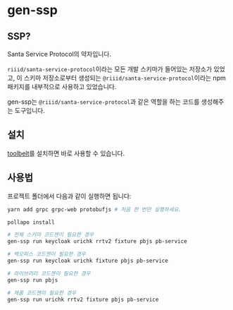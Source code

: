 # gen-ssp

## SSP?

Santa Service Protocol의 약자입니다.

`riiid/santa-service-protocol`이라는 모든 개발 스키마가 들어있는 저장소가 있었고, 이 스키마 저장소로부터 생성되는
`@riiid/santa-service-protocol`이라는 npm 패키지를 내부적으로 사용하고 있었습니다.

gen-ssp는 `@riiid/santa-service-protocol`과 같은 역할을 하는 코드를 생성해주는 도구입니다.

## 설치

[toolbelt][toolbelt]를 설치하면 바로 사용할 수 있습니다.

[toolbelt]: ../README.md#Installation

## 사용법

프로젝트 폴더에서 다음과 같이 실행하면 됩니다:

```sh
yarn add grpc grpc-web protobufjs # 처음 한 번만 실행하세요.

pollapo install

# 전체 스키마 코드젠이 필요한 경우
gen-ssp run keycloak urichk rrtv2 fixture pbjs pb-service

# 백오피스 코드젠이 필요한 경우
gen-ssp run keycloak urichk fixture pbjs pb-service

# 라이브러리 코드젠이 필요한 경우
gen-ssp run pbjs

# 제품 코드젠이 필요한 경우
gen-ssp run urichk rrtv2 fixture pbjs pb-service
```
